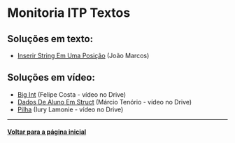 # Monitoria ITP Textos
## Soluções em texto:
- [Inserir String Em Uma Posição](./inserir-string-em-uma-posicao.md) (João Marcos)

## Soluções em vídeo:
- [Big Int](https://drive.google.com/file/d/1PL_8VU4I1FAI-GAp5DRwpkZwGE40JM70/view?usp=sharing) (Felipe Costa - vídeo no Drive)
- [Dados De Aluno Em Struct](https://drive.google.com/file/d/18Je76fCdxZYu1NNpTiIN9DHS4Dx3uabv/view?usp=sharing) (Márcio Tenório - vídeo no Drive)
- [Pilha](https://drive.google.com/file/d/1y3cPpISDFOg1ixGqGpoOBLRSo6ZPRo4j/view?usp=sharing) (Iury Lamonie - vídeo no Drive)

---
#### [Voltar para a página inicial](https://github.com/bti-ufrn/monitoria-itp)
